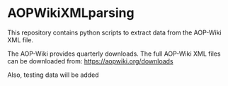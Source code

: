 # AOPWikiXMLparsing
This repository contains python scripts to extract data from the AOP-Wiki XML file.

The AOP-Wiki provides quarterly downloads. The full AOP-Wiki XML files can be downloaded from: https://aopwiki.org/downloads

Also, testing data will be added
